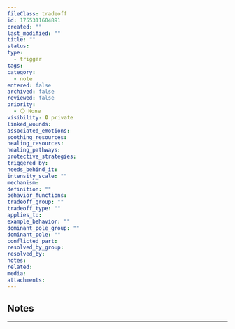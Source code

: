 ```yaml
---
fileClass: tradeoff
id: 1755311604891
created: ""
last_modified: ""
title: ""
status: 
type:
  - trigger
tags: 
category:
  - note
entered: false
archived: false
reviewed: false
priority:
  - ⚪ None
visibility: 🔒 private
linked_wounds: 
associated_emotions: 
soothing_resources: 
healing_resources: 
healing_pathways: 
protective_strategies: 
triggered_by: 
needs_behind_it: 
intensity_scale: ""
mechanism: 
definition: ""
behavior_functions: 
tradeoff_group: ""
tradeoff_type: ""
applies_to: 
example_behavior: ""
dominant_pole_group: ""
dominant_pole: ""
conflicted_part: 
resolved_by_group: 
resolved_by: 
notes: 
related: 
media: 
attachments:
---
```


## Notes
---


